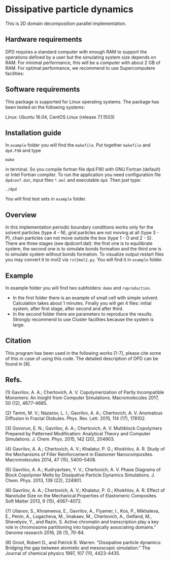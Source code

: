 # Dissipative particle dynamics

This is 2D domain decomposition parallel implementation.

## Hardware requirements

DPD requires a standard computer with enough RAM to support the operations defined by a user but the simulating system size depends on RAM. For minimal performance, this will be a computer with about 2 GB of RAM. For optimal performance, we recommend to use Supercomputere facilities:

## Software requirements

This package is supported for Linux operating systems. The package has been tested on the following systems:

Linux: Ubuntu 16.04, CentOS Linux (release 7.1.1503)

## Installation guide

In `example` folder you will find the `makefile`. Put together `makefile` and `dpd.F90` and type 
```
make
```
in terminal. So you compile fortran file dpd.F90 with GNU Fortran (default) or Intel Fortran compiler. To run the application you need configuration file `dpdconf.dat`, input files `*.mol` and executable `dpd`. Then just type:
```
./dpd
```
You will find test sets in `example` folder.

## Overview
In this implementation periodic boundary conditions works only for the solvent particles (type 4 - N), grid particles are not moving at all (type 3 - P), chain particles can not move outside the box (type 1 - O and 2 - S). There are three stages (see dpdconf.dat): the first one is to equilibrate system, the second one is to simulate bonds formation and the third one is to simulate system without bonds formation. To visualize output restart files you may convert it to mol2 via `rst2mol2.py`. You will find it in `example` folder.

## Example
In example folder you will find two subfolders: `demo` and `reproduction`. 
 - In the first folder there is an example of small cell with simple solvent. Сalculation takes about 1 minutes. Finally you will get 4 files: initial system, after first stage, after second and after third.
 - In the second folder there are parameters to reproduce the results. Strongly recommend to use Cluster facilities because the system is large.


## Citation
This program has been used in the following works [1-7], please cite some of this in case of using this code. The detailed description of DPD can be found in [8].

## Refs.

(1)     Gavrilov, A. A.; Chertovich, A. V. Copolymerization of Partly Incompatible Monomers: An Insight from Computer Simulations. Macromolecules 2017, 50 (12), 4677–4685.

(2)     Tamm, M. V.; Nazarov, L. I.; Gavrilov, A. A.; Chertovich, A. V. Anomalous Diffusion in Fractal Globules. Phys. Rev. Lett. 2015, 114 (17), 178102.

(3)     Govorun, E. N.; Gavrilov, A. A.; Chertovich, A. V. Multiblock Copolymers Prepared by Patterned Modification: Analytical Theory and Computer Simulations. J. Chem. Phys. 2015, 142 (20), 204903.

(4)     Gavrilov, A. A.; Chertovich, A. V.; Khalatur, P. G.; Khokhlov, A. R. Study of the Mechanisms of Filler Reinforcement in Elastomer Nanocomposites. Macromolecules 2014, 47 (15), 5400–5408.

(5)     Gavrilov, A. A.; Kudryavtsev, Y. V.; Chertovich, A. V. Phase Diagrams of Block Copolymer Melts by Dissipative Particle Dynamics Simulations. J. Chem. Phys. 2013, 139 (22), 224901.

(6)     Gavrilov, A. A.; Chertovich, A. V.; Khalatur, P. G.; Khokhlov, A. R. Effect of Nanotube Size on the Mechanical Properties of Elastomeric Composites. Soft Matter 2013, 9 (15), 4067–4072.

(7)     Ulianov, S., Khrameeva, E., Gavrilov, A., Flyamer, I., Kos, P., Mikhaleva, E., Penin, A., Logacheva, M., Imakaev, M., Chertovich, A., Gelfand, M., Shevelyov, Y., and Razin, S. Active chromatin and transcription play a key role in chromosome partitioning into topologically associating domains." Genome research 2016, 26 (1), 70-84.

(8) Groot, Robert D., and Patrick B. Warren. "Dissipative particle dynamics: Bridging the gap between atomistic and mesoscopic simulation." The Journal of chemical physics 1997, 107 (11), 4423-4435.
